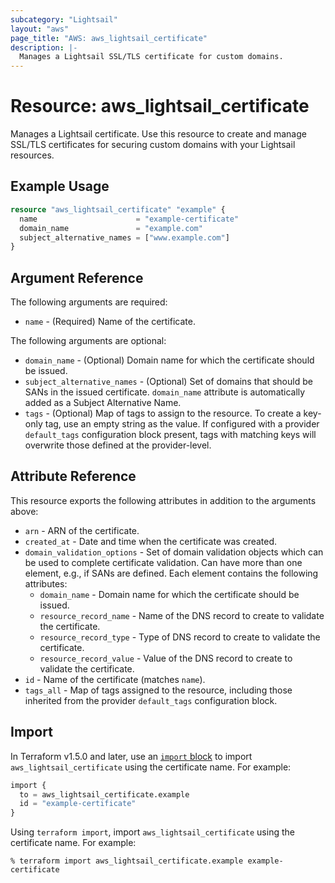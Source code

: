 ```yaml
---
subcategory: "Lightsail"
layout: "aws"
page_title: "AWS: aws_lightsail_certificate"
description: |-
  Manages a Lightsail SSL/TLS certificate for custom domains.
---
```


# Resource: aws_lightsail_certificate

Manages a Lightsail certificate. Use this resource to create and manage SSL/TLS certificates for securing custom domains with your Lightsail resources.

## Example Usage

```terraform
resource "aws_lightsail_certificate" "example" {
  name                      = "example-certificate"
  domain_name               = "example.com"
  subject_alternative_names = ["www.example.com"]
}
```

## Argument Reference

The following arguments are required:

* `name` - (Required) Name of the certificate.

The following arguments are optional:

* `domain_name` - (Optional) Domain name for which the certificate should be issued.
* `subject_alternative_names` - (Optional) Set of domains that should be SANs in the issued certificate. `domain_name` attribute is automatically added as a Subject Alternative Name.
* `tags` - (Optional) Map of tags to assign to the resource. To create a key-only tag, use an empty string as the value. If configured with a provider `default_tags` configuration block present, tags with matching keys will overwrite those defined at the provider-level.

## Attribute Reference

This resource exports the following attributes in addition to the arguments above:

* `arn` - ARN of the certificate.
* `created_at` - Date and time when the certificate was created.
* `domain_validation_options` - Set of domain validation objects which can be used to complete certificate validation. Can have more than one element, e.g., if SANs are defined. Each element contains the following attributes:
    * `domain_name` - Domain name for which the certificate should be issued.
    * `resource_record_name` - Name of the DNS record to create to validate the certificate.
    * `resource_record_type` - Type of DNS record to create to validate the certificate.
    * `resource_record_value` - Value of the DNS record to create to validate the certificate.
* `id` - Name of the certificate (matches `name`).
* `tags_all` - Map of tags assigned to the resource, including those inherited from the provider `default_tags` configuration block.

## Import

In Terraform v1.5.0 and later, use an [`import` block](https://developer.hashicorp.com/terraform/language/import) to import `aws_lightsail_certificate` using the certificate name. For example:

```terraform
import {
  to = aws_lightsail_certificate.example
  id = "example-certificate"
}
```

Using `terraform import`, import `aws_lightsail_certificate` using the certificate name. For example:

```console
% terraform import aws_lightsail_certificate.example example-certificate
```
